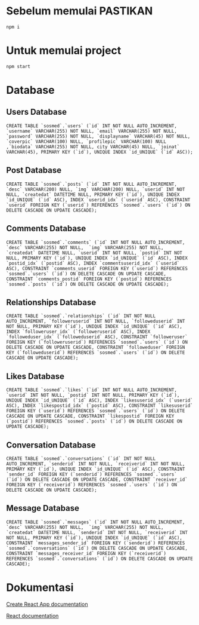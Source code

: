 # Sebelum memulai PASTIKAN

`npm i`

# Untuk memulai project

`npm start`


# Database

## Users Database

```CREATE TABLE `sosmed`.`users` (`id` INT NOT NULL AUTO_INCREMENT, `username` VARCHAR(255) NOT NULL, `email` VARCHAR(255) NOT NULL, `password` VARCHAR(255) NOT NULL, `displayname` VARCHAR(45) NOT NULL, `coverpic` VARCHAR(100) NULL, `profilepic` VARCHAR(100) NULL ,`biodata` VARCHAR(255) NOT NULL, city VARCHAR(45) NULL, `joinat` VARCHAR(45), PRIMARY KEY (`id`), UNIQUE INDEX `id_UNIQUE` (`id` ASC)); ```

## Post Database

```CREATE TABLE `sosmed`.`posts` (`id` INT NOT NULL AUTO_INCREMENT, `desc` VARCHAR(200) NULL, `img` VARCHAR(200) NULL, `userid` INT NOT NULL, `createdat` DATETIME NULL, PRIMARY KEY (`id`), UNIQUE INDEX `id_UNIQUE` (`id` ASC), INDEX `userid_idx` (`userid` ASC), CONSTRAINT `userid` FOREIGN KEY (`userid`) REFERENCES `sosmed`.`users` (`id`) ON DELETE CASCADE ON UPDATE CASCADE); ```

## Comments Database

```CREATE TABLE `sosmed`.`comments` (`id` INT NOT NULL AUTO_INCREMENT, `desc` VARCHAR(255) NOT NULL,  `img` VARCHAR(255) NOT NULL, `createdat` DATETIME NULL, `userid` INT NOT NULL, `postid` INT NOT NULL, PRIMARY KEY (`id`), UNIQUE INDEX `id_UNIQUE` (`id` ASC), INDEX `postid_idx` (`postid` ASC), INDEX `commentsuserid_idx` (`userid` ASC), CONSTRAINT `comments_userid` FOREIGN KEY (`userid`) REFERENCES `sosmed`.`users` (`id`) ON DELETE CASCADE ON UPDATE CASCADE, CONSTRAINT `comments_postid` FOREIGN KEY (`postid`) REFERENCES `sosmed`.`posts` (`id`) ON DELETE CASCADE ON UPDATE CASCADE); ```

## Relationships Database

```CREATE TABLE `sosmed`.`relationships` (`id` INT NOT NULL AUTO_INCREMENT, `followeruserid` INT NOT NULL, `followeduserid` INT NOT NULL, PRIMARY KEY (`id`), UNIQUE INDEX `id_UNIQUE` (`id` ASC), INDEX `followeruser_idx` (`followeruserid` ASC), INDEX `followeduser_idx` (`followeduserid` ASC), CONSTRAINT `followeruser` FOREIGN KEY (`followeruserid`) REFERENCES `sosmed`.`users` (`id`) ON DELETE CASCADE ON UPDATE CASCADE, CONSTRAINT `followeduser` FOREIGN KEY (`followeduserid`) REFERENCES `sosmed`.`users` (`id`) ON DELETE CASCADE ON UPDATE CASCADE); ```

## Likes Database

```CREATE TABLE `sosmed`.`likes` (`id` INT NOT NULL AUTO_INCREMENT, `userid` INT NOT NULL, `postid` INT NOT NULL, PRIMARY KEY (`id`), UNIQUE INDEX `id_UNIQUE` (`id` ASC), INDEX `likesuserid_idx` (`userid` ASC), INDEX `likespostid_idx` (`postid` ASC), CONSTRAINT `likesuserid` FOREIGN KEY (`userid`) REFERENCES `sosmed`.`users` (`id`) ON DELETE CASCADE ON UPDATE CASCADE, CONSTRAINT `likespostid` FOREIGN KEY (`postid`) REFERENCES `sosmed`.`posts` (`id`) ON DELETE CASCADE ON UPDATE CASCADE); ```

## Conversation Database

```CREATE TABLE `sosmed`.`conversations` (`id` INT NOT NULL AUTO_INCREMENT, `senderid` INT NOT NULL, `receiverid` INT NOT NULL, PRIMARY KEY (`id`), UNIQUE INDEX `id_UNIQUE` (`id` ASC), CONSTRAINT `sender_id` FOREIGN KEY (`senderid`) REFERENCES `sosmed`.`users` (`id`) ON DELETE CASCADE ON UPDATE CASCADE, CONSTRAINT `receiver_id` FOREIGN KEY (`receiverid`) REFERENCES `sosmed`.`users` (`id`) ON DELETE CASCADE ON UPDATE CASCADE); ```

## Message Database

```CREATE TABLE `sosmed`.`messages` (`id` INT NOT NULL AUTO_INCREMENT, `desc` VARCHAR(255) NOT NULL,  `img` VARCHAR(255) NOT NULL, `createdat` DATETIME NULL, `senderid` INT NOT NULL, `receiverid` INT NOT NULL, PRIMARY KEY (`id`), UNIQUE INDEX `id_UNIQUE` (`id` ASC), CONSTRAINT `messages_sender_id` FOREIGN KEY (`senderid`) REFERENCES `sosmed`.`conversations` (`id`) ON DELETE CASCADE ON UPDATE CASCADE, CONSTRAINT `messages_receiver_id` FOREIGN KEY (`receiverid`) REFERENCES `sosmed`.`conversations` (`id`) ON DELETE CASCADE ON UPDATE CASCADE);  ```

# Dokumentasi

[Create React App documentation](https://facebook.github.io/create-react-app/docs/getting-started)

[React documentation](https://reactjs.org/)